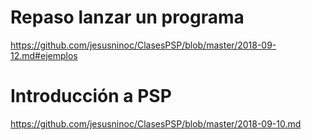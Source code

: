 # Repaso lanzar un programa

https://github.com/jesusninoc/ClasesPSP/blob/master/2018-09-12.md#ejemplos

# Introducción a PSP
https://github.com/jesusninoc/ClasesPSP/blob/master/2018-09-10.md
